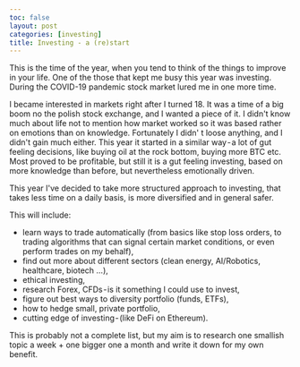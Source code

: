```yaml
---
toc: false
layout: post
categories: [investing]
title: Investing - a (re)start
---
```

This is the time of the year, when you tend to think of the things to improve in your life. One of the those that kept me busy this year was investing. During the COVID-19 pandemic stock market lured me in one more time.

I became interested in markets right after I turned 18. It was a time of a big boom no the polish stock exchange, and I wanted a piece of it. I didn't know much about life not to mention how market worked so it was based rather on emotions than on knowledge. Fortunately I didn' t loose anything, and I didn't gain much either. This year it started in a similar way - a lot of gut feeling decisions, like buying oil at the rock bottom, buying more BTC etc. Most proved to be profitable, but still it is a gut feeling investing, based on more knowledge than before, but nevertheless emotionally driven.

This year I've decided to take more structured approach to investing, that takes less time on a daily basis, is more diversified and in general safer.

This will include:

- learn ways to trade automatically (from basics like stop loss orders, to trading algorithms that can signal certain market conditions, or even perform trades on my behalf),
- find out more about different sectors (clean energy, AI/Robotics, healthcare, biotech …),
- ethical investing,
- research Forex, CFDs - is it something I could use to invest,
- figure out best ways to diversity portfolio (funds, ETFs),
- how to hedge small, private portfolio,
- cutting edge of investing - (like DeFi on Ethereum).

This is probably not a complete list, but my aim is to research one smallish topic a week + one bigger one a month and write it down for my own benefit.
